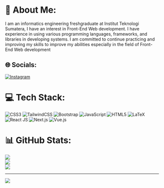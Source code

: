 # 💫 About Me:
I am an informatics engineering freshgraduate at Institut Teknologi Sumatera, I have an interest in Front-End Web development. I have 
experience in using various programming languages, frameworks, and libraries in developing systems. I am committed to continue 
practicing and improving my skills to improve my abilities especially in the field of Front-End Web development


## 🌐 Socials:
[![Instagram](https://img.shields.io/badge/Instagram-%23E4405F.svg?logo=Instagram&logoColor=white)](https://instagram.com/Prayogarendy_) 

# 💻 Tech Stack:
![CSS3](https://img.shields.io/badge/css3-%231572B6.svg?style=for-the-badge&logo=css3&logoColor=white) ![TailwindCSS](https://img.shields.io/badge/tailwindcss-%2338B2AC.svg?style=for-the-badge&logo=tailwind-css&logoColor=white) ![Bootstrap](https://img.shields.io/badge/bootstrap-%23563D7C.svg?style=for-the-badge&logo=bootstrap&logoColor=white)
![JavaScript](https://img.shields.io/badge/javascript-%23323330.svg?style=for-the-badge&logo=javascript&logoColor=%23F7DF1E) ![HTML5](https://img.shields.io/badge/html5-%23E34F26.svg?style=for-the-badge&logo=html5&logoColor=white) ![LaTeX](https://img.shields.io/badge/latex-%23008080.svg?style=for-the-badge&logo=latex&logoColor=white) ![React JS](https://shields.io/badge/react-black?logo=react&style=for-the-badge) ![Next.js](https://img.shields.io/badge/next-black?logo=next.js&style=for-the-badge) ![Vue.js](https://img.shields.io/badge/vue.js-%2335495e.svg?style=for-the-badge&logo=vuedotjs&logoColor=%234FC08D) 



# 📊 GitHub Stats:
![](https://github-readme-stats.vercel.app/api?username=rendyprayoga&theme=dark&hide_border=false&include_all_commits=true&count_private=true)<br/>
![](https://github-readme-streak-stats.herokuapp.com/?user=rendyprayoga&theme=dark&hide_border=false)<br/>
![](https://github-readme-stats.vercel.app/api/top-langs/?username=rendyprayoga&theme=dark&hide_border=false&include_all_commits=true&count_private=true&layout=compact)

---

[![](https://visitcount.itsvg.in/api?id=rendyprayoga&icon=0&color=0)](https://visitcount.itsvg.in)


<!-- Proudly created with GPRM ( https://gprm.itsvg.in ) -->
